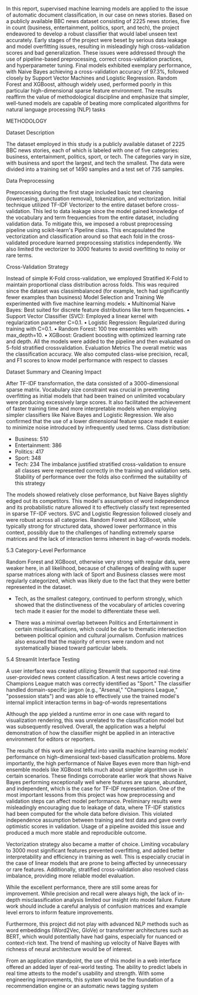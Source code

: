 In this report, supervised machine learning models are applied to the issue of automatic
document classification, in our case on news stories. Based on a publicly available BBC news
dataset consisting of 2225 news stories, five in count (business, entertainment, politics, sport, and
tech), the project endeavored to develop a robust classifier that would label unseen text
accurately. Early stages of the project were beset by serious data leakage and model overfitting
issues, resulting in misleadingly high cross-validation scores and bad generalization. These
issues were addressed through the use of pipeline-based preprocessing, correct cross-validation
practices, and hyperparameter tuning. Final models exhibited exemplary performance, with
Naive Bayes achieving a cross-validation accuracy of 97.3%, followed closely by Support Vector
Machines and Logistic Regression. Random Forest and XGBoost, although widely used,
performed poorly in this particular high-dimensional sparse feature environment. The results
reaffirm the value of methodological discipline and emphasize that simpler, well-tuned models
are capable of beating more complicated algorithms for natural language processing (NLP) tasks

METHODOLOGY

Dataset Description

The dataset employed in this study is a publicly available dataset of 2225 BBC news
stories, each of which is labeled with one of five categories: business, entertainment,
politics, sport, or tech. The categories vary in size, with business and sport the largest,
and tech the smallest. The data were divided into a training set of 1490 samples and a test
set of 735 samples.

Data Preprocessing

Preprocessing during the first stage included basic text cleaning (lowercasing,
punctuation removal), tokenization, and vectorization. Initial technique utilized TF-IDF
Vectorizer to the entire dataset before cross-validation. This led to data leakage since the
model gained knowledge of the vocabulary and term frequencies from the entire dataset,
including validation data.
To mitigate this, we imposed a robust preprocessing pipeline using scikit-learn's Pipeline
class. This encapsulated the vectorization and classification around so that each fold in
the cross-validated procedure learned preprocessing statistics independently. We also
limited the vectorizer to 3000 features to avoid overfitting to noisy or rare terms.

Cross-Validation Strategy

Instead of simple K-Fold cross-validation, we employed Stratified K-Fold to maintain
proportional class distribution across folds. This was required since the dataset was classimbalanced (for example, tech had significantly fewer examples than business)
Model Selection and Training
We experimented with five machine learning models:
• Multinomial Naive Bayes: Best suited for discrete feature distributions like term
frequencies.
• Support Vector Classifier (SVC): Employed a linear kernel with regularization
parameter C=0.1.
• Logistic Regression: Regularized during training with C=0.1.
• Random Forest: 100 tree ensembles with max_depth=10.
• XGBoost: Gradient boosting with optimized learning rate and depth.
All the models were added to the pipeline and then evaluated on 5-fold stratified crossvalidation.
Evaluation Metrics
The overall metric was the classification accuracy. We also computed class-wise
precision, recall, and F1 scores to know model performance with respect to classes

Dataset Summary and Cleaning Impact

After TF-IDF transformation, the data consisted of a 3000-dimensional sparse matrix.
Vocabulary size constraint was crucial in preventing overfitting as initial models that had been
trained on unlimited vocabulary were producing excessively large scores. It also facilitated the
achievement of faster training time and more interpretable models when employing simpler
classifiers like Naive Bayes and Logistic Regression. We also confirmed that the use of a lower dimensional feature space made it easier to minimize noise introduced by infrequently used
terms.
 Class distribution:
- Business: 510
- Entertainment: 386
- Politics: 417
- Sport: 348
- Tech: 234
The imbalance justified stratified cross-validation to ensure all classes were represented correctly
in the training and validation sets. Stability of performance over the folds also confirmed the
suitability of this strategy

The models showed relatively close performance, but Naive Bayes slightly edged out its
competitors. This model's assumption of word independence and its probabilistic nature allowed
it to effectively classify text represented in sparse TF-IDF vectors. SVC and Logistic Regression
followed closely and were robust across all categories.
Random Forest and XGBoost, while typically strong for structured data, showed lower
performance in this context, possibly due to the challenges of handling extremely sparse matrices
and the lack of interaction terms inherent in bag-of-words models.


5.3 Category-Level Performance

Random Forest and XGBoost, otherwise very strong with regular data, were weaker here, in all
likelihood, because of challenges of dealing with super sparse matrices along with lack of
Sport and Business classes were most regularly categorized, which was likely due to the fact
that they were better represented in the dataset.

- Tech, as the smallest category, continued to perform strongly, which showed that the
distinctiveness of the vocabulary of articles covering tech made it easier for the model to
differentiate these well.

- There was a minimal overlap between Politics and Entertainment in certain misclassifications,
which could be due to thematic intersection between political opinion and cultural journalism.
Confusion matrices also ensured that the majority of errors were random and not systematically
biased toward particular labels.


5.4 Streamlit Interface Testing

A user interface was created utilizing Streamlit that supported real-time user-provided news
content classification. A test news article covering a Champions League match was correctly
identified as "Sport." The classifier handled domain-specific jargon (e.g., "Arsenal," "Champions
League," "possession stats") and was able to effectively use the trained model's internal 
implicit interaction terms in bag-of-words representations

Although the app yielded a runtime error in one case with regard to visualization rendering, this
was unrelated to the classification model but was subsequently resolved. Overall, the application
was a helpful demonstration of how the classifier might be applied in an
interactive environment for editors or reporters.


The results of this work are insightful into vanilla machine learning models' performance on
high-dimensional text-based classification problems. More importantly, the high performance of
Naive Bayes even more than high-end ensemble models like XGBoost tells much about simpler
algorithm use in certain scenarios. These findings corroborate earlier work that shows Naive
Bayes performing exceptionally well where features are sparse, abundant, and independent,
which is the case for TF-IDF representation.
One of the most important lessons from this project was how preprocessing and validation steps
can affect model performance. Preliminary results were misleadingly encouraging due to leakage
of data, where TF-IDF statistics had been computed for the whole data before division. This
violated independence assumption between training and test data and gave overly optimistic
scores in validation. Usage of a pipeline avoided this issue and produced a much more stable and
reproducible outcome.

Vectorization strategy also became a matter of choice. Limiting vocabulary to 3000 most
significant features prevented overfitting, and added better interpretability and efficiency in
training as well. This is especially crucial in the case of linear models that are prone to being
affected by unnecessary or rare features. Additionally, stratified cross-validation also resolved
class imbalance, providing more reliable model evaluation.

While the excellent performance, there are still some areas for improvement. While precision and
recall were always high, the lack of in-depth misclassification analysis limited our insight into
model failure. Future work should include a careful analysis of confusion matrices and example level errors to inform feature improvements.

Furthermore, this project did not play with advanced NLP methods such as word embeddings
(Word2Vec, GloVe) or transformer architectures such as BERT, which would potentially have
had gains, especially for nuanced or context-rich text. The trend of mashing up velocity of Naive
Bayes with richness of neural architecture would be of interest.

From an application standpoint, the use of this model in a web interface offered an added layer of
real-world testing. The ability to predict labels in real time attests to the model's usability and
strength. With some engineering improvements, this system would be the foundation of a
recommendation engine or an automatic news tagging system
